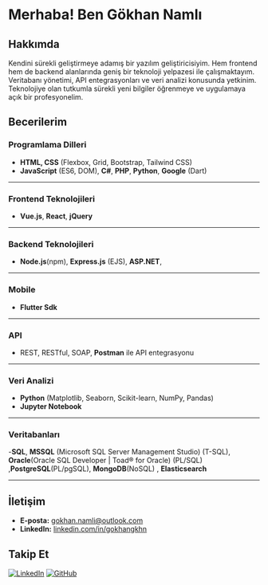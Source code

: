 # Merhaba! Ben Gökhan Namlı

## Hakkımda
Kendini sürekli geliştirmeye adamış bir yazılım geliştiricisiyim. Hem frontend hem de backend alanlarında geniş bir teknoloji yelpazesi ile çalışmaktayım. Veritabanı yönetimi, API entegrasyonları ve veri analizi konusunda yetkinim. Teknolojiye olan tutkumla sürekli yeni bilgiler öğrenmeye ve uygulamaya açık bir profesyonelim.

## Becerilerim

### Programlama Dilleri
- **HTML, CSS** (Flexbox, Grid, Bootstrap, Tailwind CSS)
- **JavaScript** (ES6, DOM), **C#**, **PHP**, **Python**, **Google** (Dart)
---
### Frontend Teknolojileri
- **Vue.js**, **React**, **jQuery**
---
### Backend Teknolojileri
- **Node.js**(npm), **Express.js** (EJS), **ASP.NET**,
---
### Mobile
- **Flutter Sdk**
---
### API
- REST, RESTful, SOAP, **Postman** ile API entegrasyonu
---
### Veri Analizi
- **Python** (Matplotlib, Seaborn, Scikit-learn, NumPy, Pandas)
- **Jupyter Notebook**
___
### Veritabanları
-**SQL**, **MSSQL** (Microsoft SQL Server Management Studio) (T-SQL), **Oracle**(Oracle SQL Developer | Toad® for Oracle) (PL/SQL) ,**PostgreSQL**(PL/pgSQL), **MongoDB**(NoSQL) , **Elasticsearch**
___
## İletişim

- **E-posta:** [gokhan.namli@outlook.com](mailto:gokhan.namli@outlook.com)
- **LinkedIn:** [linkedin.com/in/gokhangkhn](https://www.linkedin.com/in/gokhangkhn)

## Takip Et
[![LinkedIn](https://img.shields.io/badge/LinkedIn-blue)](https://www.linkedin.com/in/gokhangkhn) [![GitHub](https://img.shields.io/badge/GitHub-black)](https://github.com/GokhanGKHN)

